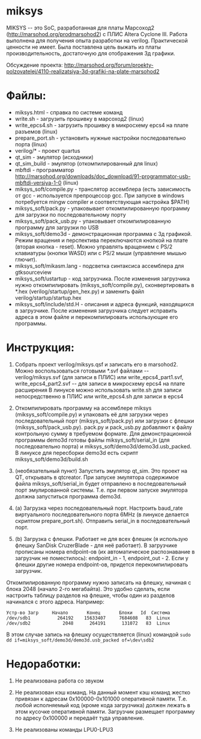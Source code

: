 # miksys

MIKSYS -- это SoC, разработанная для платы Марсоход2 (http://marsohod.org/prodmarsohod2) с ПЛИС Altera Cyclone III.
Работа выполнена для получения опыта разработки на verilog. Практической ценности не имеет.
Была поставлена цель выжать из платы производительность, достаточную для отображения 3д графики.

Обсуждение проекта: http://marsohod.org/forum/proekty-polzovatelej/4110-realizatsiya-3d-grafiki-na-plate-marsohod2

# Файлы:

* miksys.html - справка по системе команд
* write.sh - загрузить прошивку в марсоход2 (linux)
* write_epcs4.sh - загрузить прошивку в микросхему epcs4 на плате разъемов (linux)
* prepare_port.sh - установить нужные настройки последовательно порта (linux)
* verilog/* - проект quartus
* qt_sim - эмулятор (исходники)
* qt_sim_build - эмулятор (откомпилированный для linux)
* mbftdi - программатор http://marsohod.org/downloads/doc_download/91-programmator-usb-mbftdi-versiya-1-0 (linux)
* miksys_soft/compile.py - транслятор ассемблера (есть зависимость от gcc - используется препроцессор gcc. При запуске в windows потребуется mingw compiler и соответствующая настройка $PATH)
* miksys_soft/pack.py - упаковывает откомпилированную программу для загрузки по последовательному порту
* miksys_soft/pack_usb.py - упаковывает откомпилированную программу для загрузки по USB
* miksys_soft/demo3d - демонстрационная программа с 3д графикой. Режим вращения и перспектива переключаются кнопкой на плате (вторая кнопка - reset). Можно управлять вращением с PS/2 клавиатуры (кнопки WASD) или с PS/2 мыши (управление мышью глючит).
* miksys_soft/mikasm.lang - подсветка синтаксиса ассемблера для gtksourceview
* miksys_soft/ustartup - код загрузчика. После изменения загрузчика нужно откомпилировать (miksys_soft/compile.py), сконвертировать в *.hex (verilog/startup/gen_hex.py) и заменить файл verilog/startup/startup.hex
* miksys_soft/include/std.H - описания и адреса функций, находящихся в загрузчике. После изменения загрузчика следует исправить адреса в этом файле и перекомпилировать использующие его программы.


# Инструкция:

1. Собрать проект verilog/miksys.qsf и записать его в marsohod2.
Можно воспользоваться готовыми *.svf файлами -- verilog/miksys.svf (для записи в ПЛИС) или
write_epcs4_part1.svf, write_epcs4_part2.svf -- для записи в микросхему epcs4 на плате расширения
В линуксе можно использовать write.sh для записи непосредственно в ПЛИС или write_epcs4.sh для записи в epcs4

2. Откомпилировать программу на ассемблере miksys (miksys_soft/compile.py) и упаковать её для загрузки через последовательный порт (miksys_soft/pack.py) или загрузки с флешки (miksys_soft/pack_usb.py). pack.py и pack_usb.py добавляют к файлу контрольную сумму в требуемом формате.
Для демонстрационной программы demo3d готовы файлы miksys_soft/serial_in (для последовательно порта) и miksys_soft/demo3d/demo3d.usb_packed.
В линуксе для пересборки demo3d есть скрипт miksys_soft/demo3d/build.sh

3. (необязательный пункт) Запустить эмулятор qt_sim. Это проект на QT, открывать в qtcreator. При запуске эмулятора содержимое файла miksys_soft/serial_in будет отправлено в последовательный порт эмулированной системы. Т.е. при первом запуске эмулятора должна запуститься программа demo3d.

4. (a) Загрузка через последовательный порт.
Настроить baud_rate виртуального последовательного порта 6MHz (в линуксе делается скриптом prepare_port.sh).
Отправить serial_in в последовательный порт.

4. (b) Загрузка с флешки. Работает не для всех флешек (я использую флешку SanDisk CruzerBlade - для неё работает).
В загрузчике прописаны номера endpoint-ов (их автоматическое распознавание в загрузчик не поместилось): endpoint_in - 1, endpoint_out - 2. Если у флешки другие номера endpoint-ов, придется перекомпилировать загрузчик.

Откомпилированную программу нужно записать на флешку, начиная с блока 2048 (начало 2-го мегабайта).
Это удобно сделать, если настроить таблицу разделов на флешке, чтобы один из разделов начинался с этого адреса. Например:

    Устр-во Загр     Начало       Конец       Блоки   Id  Система
    /dev/sdb1          264192    15633407     7684608   83  Linux
    /dev/sdb2            2048      264191      131072   83  Linux

В этом случае запись на флешку осуществляется (linux) командой `sudo dd if=miksys_soft/demo3d/demo3d.usb_packed of=\dev\sdb2`

# Недоработки:

1) Не реализована работа со звуком

2) Не реализован кэш команд. На данный момент кэш команд жестко привязан к адресам 0x100000-0x101000 оперативной памяти.
Т.е. любой исполняемый код (кроме кода загрузчика) должен лежать в этом кусочке оперативной памяти. Загрузчик размещает программу по адресу 0x100000 и передаёт туда управление.

3) Не реализованы команды LPU0-LPU3
